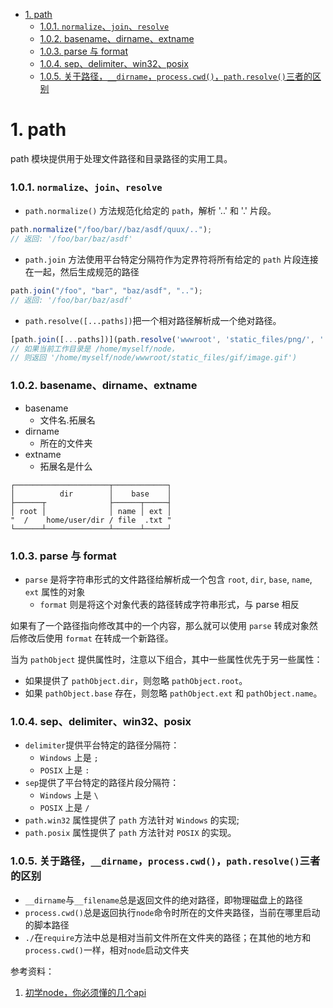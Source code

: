 - [1. path](#1-path)
    - [1.0.1. `normalize`、`join`、`resolve`](#101-normalizejoinresolve)
    - [1.0.2. basename、dirname、extname](#102-basenamedirnameextname)
    - [1.0.3. parse 与 format](#103-parse-与-format)
    - [1.0.4. sep、delimiter、win32、posix](#104-sepdelimiterwin32posix)
    - [1.0.5. 关于路径，`__dirname`，`process.cwd()`，`path.resolve()`三者的区别](#105-关于路径__dirnameprocesscwdpathresolve三者的区别)

# 1. path

path 模块提供用于处理文件路径和目录路径的实用工具。

### 1.0.1. `normalize`、`join`、`resolve`

- `path.normalize()` 方法规范化给定的 `path`，解析 '..' 和 '.' 片段。

```js
path.normalize("/foo/bar//baz/asdf/quux/..");
// 返回: '/foo/bar/baz/asdf'
```

- `path.join` 方法使用平台特定分隔符作为定界符将所有给定的 `path` 片段连接在一起，然后生成规范的路径

```js
path.join("/foo", "bar", "baz/asdf", "..");
// 返回: '/foo/bar/baz/asdf'
```

- `path.resolve([...paths])`把一个相对路径解析成一个绝对路径。

```js
[path.join([...paths])](path.resolve('wwwroot', 'static_files/png/', '../gif/image.gif');
// 如果当前工作目录是 /home/myself/node，
// 则返回 '/home/myself/node/wwwroot/static_files/gif/image.gif')
```

### 1.0.2. basename、dirname、extname

- basename
  - 文件名.拓展名
- dirname
  - 所在的文件夹
- extname
  - 拓展名是什么

```
┌─────────────────────┬────────────┐
│          dir        │    base    │
├──────┬              ├──────┬─────┤
│ root │              │ name │ ext │
"  /    home/user/dir / file  .txt "
└──────┴──────────────┴──────┴─────┘
```

### 1.0.3. parse 与 format

- `parse` 是将字符串形式的文件路径给解析成一个包含 `root`, `dir`, `base`, `name`, `ext` 属性的对象
  - `format` 则是将这个对象代表的路径转成字符串形式，与 parse 相反

如果有了一个路径指向修改其中的一个内容，那么就可以使用 `parse` 转成对象然后修改后使用 `format` 在转成一个新路径。

当为 `pathObject` 提供属性时，注意以下组合，其中一些属性优先于另一些属性：

- 如果提供了 `pathObject.dir`，则忽略 `pathObject.root`。
- 如果 `pathObject.base` 存在，则忽略 `pathObject.ext` 和 `pathObject.name`。

### 1.0.4. sep、delimiter、win32、posix

- `delimiter`提供平台特定的路径分隔符：
  - `Windows` 上是 `;`
  - `POSIX` 上是 `:`
- `sep`提供了平台特定的路径片段分隔符：
  - `Windows` 上是 `\`
  - `POSIX` 上是 `/`
- `path.win32` 属性提供了 `path` 方法针对 `Windows` 的实现;
- `path.posix` 属性提供了 `path` 方法针对 `POSIX` 的实现。

### 1.0.5. 关于路径，`__dirname`，`process.cwd()`，`path.resolve()`三者的区别

- `__dirname`与`__filename`总是返回文件的绝对路径，即物理磁盘上的路径
- `process.cwd()`总是返回执行`node`命令时所在的文件夹路径，当前在哪里启动的脚本路径
- `./`在`require`方法中总是相对当前文件所在文件夹的路径；在其他的地方和`process.cwd()`一样，相对`node`启动文件夹





参考资料：
1. [初学node，你必须懂的几个api](https://www.jianshu.com/p/08e014f786a4?utm_campaign=maleskine&utm_content=note&utm_medium=seo_notes&utm_source=recommendation)